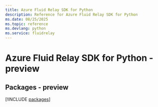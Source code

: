 ```yaml
---
title: Azure Fluid Relay SDK for Python
description: Reference for Azure Fluid Relay SDK for Python
ms.date: 08/25/2025
ms.topic: reference
ms.devlang: python
ms.service: fluidrelay
---
```

# Azure Fluid Relay SDK for Python - preview
## Packages - preview
[!INCLUDE [packages](fluid-relay-index.md)]